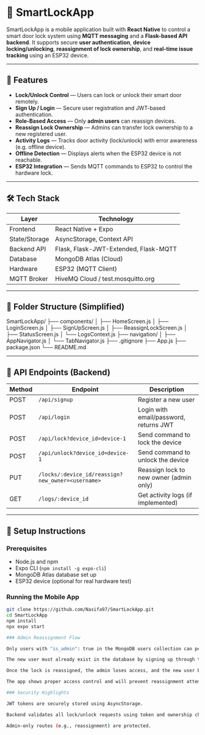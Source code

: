 # 🔐 SmartLockApp

SmartLockApp is a mobile application built with **React Native** to control a smart door lock system using **MQTT messaging** and a **Flask-based API backend**. It supports secure **user authentication**, **device locking/unlocking**, **reassignment of lock ownership**, and **real-time issue tracking** using an ESP32 device.

---

## 📱 Features

- **Lock/Unlock Control** — Users can lock or unlock their smart door remotely.
- **Sign Up / Login** — Secure user registration and JWT-based authentication.
- **Role-Based Access** — Only **admin users** can reassign devices.
- **Reassign Lock Ownership** — Admins can transfer lock ownership to a new registered user.
- **Activity Logs** — Tracks door activity (lock/unlock) with error awareness (e.g. offline device).
- **Offline Detection** — Displays alerts when the ESP32 device is not reachable.
- **ESP32 Integration** — Sends MQTT commands to ESP32 to control the hardware lock.

---

## 🛠 Tech Stack

| Layer         | Technology                        |
|---------------|-----------------------------------|
| Frontend      | React Native + Expo               |
| State/Storage | AsyncStorage, Context API         |
| Backend API   | Flask, Flask-JWT-Extended, Flask-MQTT |
| Database      | MongoDB Atlas (Cloud)             |
| Hardware      | ESP32 (MQTT Client)               |
| MQTT Broker   | HiveMQ Cloud / test.mosquitto.org |

---

## 📂 Folder Structure (Simplified)

SmartLockApp/
├── components/
│ ├── HomeScreen.js
│ ├── LoginScreen.js
│ ├── SignUpScreen.js
│ ├── ReassignLockScreen.js
│ ├── StatusScreen.js
│ └── LogsContext.js
├── navigation/
│ ├── AppNavigator.js
│ └── TabNavigator.js
├── .gitignore
├── App.js
├── package.json
└── README.md

---

## 📡 API Endpoints (Backend)

| Method | Endpoint                             | Description                        |
|--------|--------------------------------------|------------------------------------|
| POST   | `/api/signup`                        | Register a new user                |
| POST   | `/api/login`                         | Login with email/password, returns JWT |
| POST   | `/api/lock?device_id=device-1`       | Send command to lock the device    |
| POST   | `/api/unlock?device_id=device-1`     | Send command to unlock the device  |
| PUT    | `/locks/:device_id/reassign?new_owner=<username>` | Reassign lock to new owner (admin only) |
| GET    | `/logs/:device_id`                   | Get activity logs (if implemented) |

---

## 🚀 Setup Instructions

### Prerequisites

- Node.js and npm
- Expo CLI (`npm install -g expo-cli`)
- MongoDB Atlas database set up
- ESP32 device (optional for real hardware test)

### Running the Mobile App

```bash
git clone https://github.com/Nasifa97/SmartLockApp.git
cd SmartLockApp
npm install
npx expo start

### Admin Reassignment Flow

Only users with "is_admin": true in the MongoDB users collection can perform reassignment.

The new user must already exist in the database by signing up through the app.

Once the lock is reassigned, the admin loses access, and the new user becomes the owner.

The app shows proper access control and will prevent reassignment attempts from non-admins.

### Security Highlights

JWT tokens are securely stored using AsyncStorage.

Backend validates all lock/unlock requests using token and ownership check.

Admin-only routes (e.g., reassignment) are protected.
